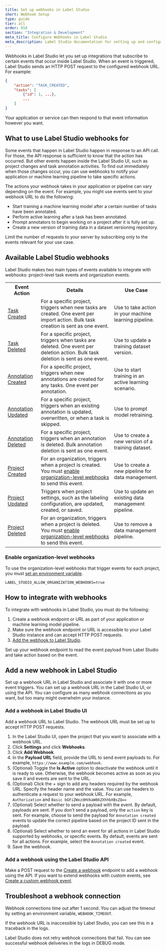 ```yaml
---
title: Set up webhooks in Label Studio
short: Webhook Setup
type: guide
tier: all
order: 910
section: "Integration & Development"
meta_title: Configure Webhooks in Label Studio
meta_description: Label Studio documentation for setting up and configuring webhooks to integrate Label Studio with your machine learning pipeline
---
```


Webhooks in Label Studio let you set up integrations that subscribe to certain events that occur inside Label Studio. When an event is triggered, Label Studio sends an HTTP POST request to the configured webhook URL. For example:
```json
{
    "action": "TASK_CREATED",
    "tasks": [
        {"id": 1, ...},
        ...
    ]
}
```

Your application or service can then respond to that event information however you want. 

## What to use Label Studio webhooks for 

Some events that happen in Label Studio happen in response to an API call. For those, the API response is sufficient to know that the action has occurred. But other events happen inside the Label Studio UI, such as project changes and task annotation activities. To find out immediately when those changes occur, you can use webhooks to notify your application or machine learning pipeline to take specific actions. 

The actions your webhook takes in your application or pipeline can vary depending on the event. For example, you might use events sent to your webhook URL to do the following:
- Start training a machine learning model after a certain number of tasks have been annotated.
- Perform active learning after a task has been annotated.
- Prompt annotators to begin working on a project after it is fully set up.
- Create a new version of training data in a dataset versioning repository. 

Limit the number of requests to your server by subscribing only to the events relevant for your use case.

## Available Label Studio webhooks
Label Studio makes two main types of events available to integrate with webhooks: project-level task events and organization events.

<table>
  <tr>
    <th>Event Action</th>
    <th>Details</th>
    <th>Use Case</th>
  </tr>
  <tr>
    <td><a href="webhook_reference.html#Task-Created">Task Created</a></td>
    <td>For a specific project, triggers when new tasks are created. One event per import action. Bulk task creation is sent as one event.</td>
    <td>Use to take action in your machine learning pipeline. </td>
  </tr>
  <tr>
    <td><a href="webhook_reference.html#Task-Deleted">Task Deleted</a></td>
    <td>For a specific project, triggers when tasks are deleted. One event per deletion action. Bulk task deletion is sent as one event.</td>
    <td>Use to update a training dataset version. </td>
  </tr>
  <tr>
    <td><a href="webhook_reference.html#Annotation-Created">Annotation Created</a></td>
    <td>For a specific project, triggers when new annotations are created for any tasks. One event per annotation.</td>
    <td>Use to start training in an active learning scenario.</td>
  </tr>
  <tr>
    <td><a href="webhook_reference.html#Annotation-Updated">Annotation Updated</a></td>
    <td>For a specific project, triggers when an existing annotation is updated, overwritten, or when a task is skipped.</td>
    <td>Use to prompt model retraining. </td>
  </tr>
  <tr>
    <td><a href="webhook_reference.html#Annotation-Deleted">Annotation Deleted</a></td>
    <td>For a specific project, triggers when an annotation is deleted. Bulk annotation deletion is sent as one event.</td>
    <td>Use to create a new version of a training dataset. </td>
  </tr>
  <tr>
    <td><a href="webhook_reference.html#Project-Created">Project Created</a></td>
    <td>For an organization, triggers when a project is created. You must <a href="webhooks.html#Enable-organization-level-webhooks">enable organization-level webhooks</a> to send this event.</td>
    <td>Use to create a new pipeline for data management.</td>
  </tr>
  <tr>
    <td><a href="webhook_reference.html#Project-Updated">Project Updated</a></td>
    <td>Triggers when project settings, such as the labeling configuration, are updated, created, or saved.</td>
    <td>Use to update an existing data management pipeline.</td>
  </tr>
  <tr>
    <td><a href="webhook_reference.html#Project-Deleted">Project Deleted</a></td>
    <td>For an organization, triggers when a project is deleted. You must <a href="webhooks.html#Enable-organization-level-webhooks">enable organization-level webhooks</a> to send this event.</td>
    <td>Use to remove a data management pipeline. </td>
  </tr>
</table>

### Enable organization-level webhooks

To use the organization-level webhooks that trigger events for each project, you must [set an environment variable](start.html#Set-environment-variables).
```shell
LABEL_STUDIO_ALLOW_ORGANIZATION_WEBHOOKS=true
```

## How to integrate with webhooks

To integrate with webhooks in Label Studio, you must do the following:
1. Create a webhook endpoint or URL as part of your application or machine learning model pipeline.
2. Make sure the webhook endpoint or URL is accessible to your Label Studio instance and can accept HTTP POST requests.
3. [Add the webhook to Label Studio](webhooks.html#Add-a-new-webhook-in-Label-Studio).

Set up your webhook endpoint to read the event payload from Label Studio and take action based on the event.

## Add a new webhook in Label Studio

Set up a webhook URL in Label Studio and associate it with one or more event triggers. You can set up a webhook URL in the Label Studio UI, or using the API. You can configure as many webhook connections as you want, but too many might overwhelm your instance. 

### Add a webhook in Label Studio UI

Add a webhook URL to Label Studio. The webhook URL must be set up to accept HTTP POST requests.

1. In the Label Studio UI, open the project that you want to associate with a webhook URL.
2. Click **Settings** and click **Webhooks**.
3. Click **Add Webhook**. 
4. In the **Payload URL** field, provide the URL to send event payloads to. For example, `https://www.example.com/webhook`.
5. (Optional) Toggle the **Is Active** option to deactivate the webhook until it is ready to use. Otherwise, the webhook becomes active as soon as you save it and events are sent to the URL. 
6. (Optional) Click the + sign to add any headers required by the webhook URL. Specify the header name and the value. You can use headers to authenticate a request to your webhook URL. For example, `Authorization` and `Basic bGFiZWxzdHVkaW86ZXhhbXBsZQ==`
7. (Optional) Select whether to send a payload with the event. By default, payloads are sent. If you don't send a payload, only the `action` key is sent. For example, choose to send the payload for `Annotation created` events to update the correct pipeline based on the project ID sent in the payload.  
8. (Optional) Select whether to send an event for all actions in Label Studio supported by webhooks, or specific events. By default, events are sent for all actions. For example, select the `Annotation created` event. 
9. Save the webhook.

### Add a webhook using the Label Studio API

Make a POST request to the [Create a webhook](/api#tag/Webhooks/) endpoint to add a webhook using the API. If you want to extend webhooks with custom events, see [Create a custom webhook event](webhook_create.html). 

## Troubleshoot a webhook connection

Webhook connections time out after 1 second. You can adjust the timeout by setting an environment variable, `WEBHOOK_TIMEOUT`. 

If the webhook URL is inaccessible by Label Studio, you can see this in a traceback in the logs. 

Label Studio does not retry webhook connections that fail. You can see successful webhook deliveries in the logs in DEBUG mode. 





